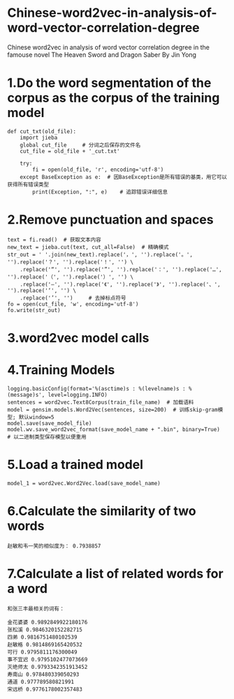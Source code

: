 # Chinese-word2vec-in-analysis-of-word-vector-correlation-degree
Chinese word2vec in analysis of word vector correlation degree in the famouse novel The Heaven Sword and Dragon Saber By Jin Yong
# 1.Do the word segmentation of the corpus as the corpus of the training model
```
def cut_txt(old_file):
    import jieba
    global cut_file     # 分词之后保存的文件名
    cut_file = old_file + '_cut.txt'

    try:
        fi = open(old_file, 'r', encoding='utf-8')
    except BaseException as e:  # 因BaseException是所有错误的基类，用它可以获得所有错误类型
        print(Exception, ":", e)    # 追踪错误详细信息
```
# 2.Remove punctuation and spaces
    text = fi.read()  # 获取文本内容
    new_text = jieba.cut(text, cut_all=False)  # 精确模式
    str_out = ' '.join(new_text).replace('，', '').replace('。', '').replace('？', '').replace('！', '') \
        .replace('“', '').replace('”', '').replace('：', '').replace('…', '').replace('（', '').replace('）', '') \
        .replace('—', '').replace('《', '').replace('》', '').replace('、', '').replace('‘', '') \
        .replace('’', '')     # 去掉标点符号
    fo = open(cut_file, 'w', encoding='utf-8')
    fo.write(str_out)
# 3.word2vec model calls
# 4.Training Models
```
logging.basicConfig(format='%(asctime)s : %(levelname)s : %(message)s', level=logging.INFO)
sentences = word2vec.Text8Corpus(train_file_name)  # 加载语料
model = gensim.models.Word2Vec(sentences, size=200)  # 训练skip-gram模型; 默认window=5
model.save(save_model_file)
model.wv.save_word2vec_format(save_model_name + ".bin", binary=True)   # 以二进制类型保存模型以便重用
```
# 5.Load a trained model
```
model_1 = word2vec.Word2Vec.load(save_model_name)
```
# 6.Calculate the similarity of two words
```
赵敏和韦一笑的相似度为： 0.7938857
```
# 7.Calculate a list of related words for a word
```
和张三丰最相关的词有：

金花婆婆 0.9892849922180176
张松溪 0.9846320152282715
四弟 0.9816751480102539
赵敏格 0.9814869165420532
可行 0.9795811176300049
事不宜迟 0.9795102477073669
灭绝师太 0.9793342351913452
寿南山 0.978480339050293
通道 0.977789580821991
宋远桥 0.9776178002357483
```
